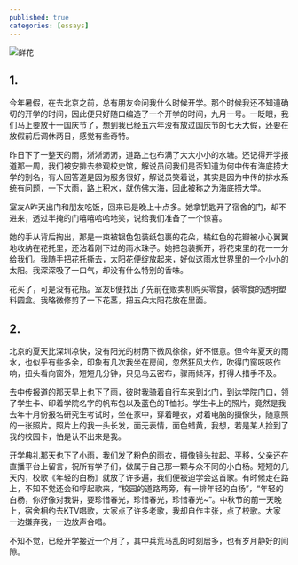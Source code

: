 ```yaml
---
published: true
categories: [essays]
---
```

![鲜花](https://github.com/songofhailun/songofhailun.github.io/blob/master/_posts/%E9%B2%9C%E8%8A%B1.jpg?raw=true)

## 1.

今年暑假，在去北京之前，总有朋友会问我什么时候开学。那个时候我还不知道确切的开学的时间，因此便只好随口编造了一个开学的时间，九月一号。一眨眼，我们马上要放十一国庆节了，想到我已经五六年没有放过国庆节的七天大假，还要在放假前后调休两日，感觉有些奇特。

昨日下了一整天的雨，淅淅沥沥，道路上也布满了大大小小的水塘。还记得开学报道那一周，我们被安排去参观校史馆，解说员问我们是否知道为何中传有海底捞大学的别名，有人回答道是因为服务很好，解说员笑着说，其实是因为中传的排水系统有问题，一下大雨，路上积水，就仿佛大海，因此被称之为海底捞大学。

室友A昨天出门和朋友吃饭，回来已是晚上十点多。她拿钥匙开了宿舍的门，却不进来，透过半掩的门嘻嘻哈哈地笑，说给我们准备了一个惊喜。

她的手从背后掏出，那是一束被银色包装纸包裹的花朵，橘红色的花瓣被小心翼翼地收纳在花托里，还沾着刚下过的雨水珠子。她把包装撕开，将花束里的花一一分给我们。我随手把花托撕去，太阳花便绽放起来，好似这雨水世界里的一个小小的太阳。我深深吸了一口气，却没有什么特别的香味。

花买了，可是没有花瓶。室友B便找出了先前在贩卖机购买零食，装零食的透明塑料圆盒。我略微修剪了一下花茎，把五朵太阳花放在里面。

## 2.

北京的夏天比深圳凉快，没有阳光的树荫下微风徐徐，好不惬意。但今年夏天的雨水，也似乎有些多余，印象有几次我坐在房间，忽然狂风大作，吹得门窗吱吱作响，扭头看向窗外，短短几分钟，只见乌云密布，骤雨倾泻，打得人措手不及。

去中传报道的那天早上也下了雨，彼时我骑着自行车来到北门，到达学院门口，领了学生卡、印着学院名字的帆布包以及蓝色的T恤衫。学生卡上的照片，竟然是我去年十月份报名研究生考试时，坐在家中，穿着睡衣，对着电脑的摄像头，随意照的一张照片。照片上的我一头长发，面无表情，面色蜡黄，我想，若是某人捡到了我的校园卡，怕是认不出来是我。

开学典礼那天也下了小雨，我们发了粉色的雨衣，摄像镜头拉起、平移，父亲还在直播平台上留言，祝所有学子们，做属于自己那一颗与众不同的小白杨。短短的几天内，校歌《年轻的白杨》就放了许多遍，我们便被迫学会这首歌。有时候走在路上，不知不觉还会和哼起歌来，“校园的道路两旁，有一排年轻的白杨”，“年轻的白杨，你好像对我讲，要珍惜春光，珍惜春光，珍惜春光~”。中秋节的前一天晚上，宿舍相约去KTV唱歌，大家点了许多老歌，我却自作主张，点了校歌。大家一边嫌弃我，一边放声合唱。

不知不觉，已经开学接近一个月了，其中兵荒马乱的时刻居多，也有岁月静好的间隙。


